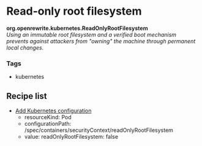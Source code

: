 # Read-only root filesystem

**org.openrewrite.kubernetes.ReadOnlyRootFilesystem**  
_Using an immutable root filesystem and a verified boot mechanism prevents against attackers from "owning" the machine through permanent local changes._

### Tags

* kubernetes

## Recipe list

* [Add Kubernetes configuration](addconfiguration.md)
  * resourceKind: Pod
  * configurationPath: /spec/containers/securityContext/readOnlyRootFilesystem
  * value: readOnlyRootFilesystem: false

